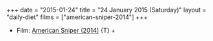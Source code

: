 +++
date = "2015-01-24"
title = "24 January 2015 (Saturday)"
layout = "daily-diet"
films = ["american-sniper-2014"]
+++


* Film: [American Sniper (2014)](/films/american-sniper-2014) {T} +